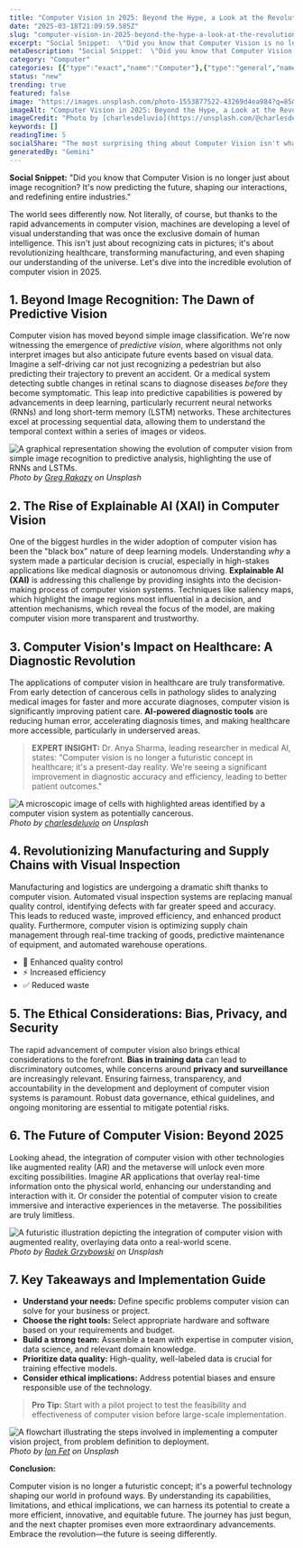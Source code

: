 ```yaml
---
title: "Computer Vision in 2025: Beyond the Hype, a Look at the Revolution"
date: "2025-03-18T21:09:59.585Z"
slug: "computer-vision-in-2025-beyond-the-hype-a-look-at-the-revolution"
excerpt: "Social Snippet:  \"Did you know that Computer Vision is no longer just about image recognition?  It's now predicting the future, shaping our interactions, and redefining entire industries.\""
metaDescription: "Social Snippet:  \"Did you know that Computer Vision is no longer just about image recognition?  It's now predicting the future, shaping our interactions, a..."
category: "Computer"
categories: [{"type":"exact","name":"Computer"},{"type":"general","name":"Artificial Intelligence"},{"type":"medium","name":"Image Processing"},{"type":"specific","name":"Object Detection"},{"type":"niche","name":"Facial Recognition"}]
status: "new"
trending: true
featured: false
image: "https://images.unsplash.com/photo-1553877522-43269d4ea984?q=85&w=1200&fit=max&fm=webp&auto=compress"
imageAlt: "Computer Vision in 2025: Beyond the Hype, a Look at the Revolution"
imageCredit: "Photo by [charlesdeluvio](https://unsplash.com/@charlesdeluvio) on Unsplash"
keywords: []
readingTime: 5
socialShare: "The most surprising thing about Computer Vision isn't what most people think. Find out what experts really say about this game-changing topic."
generatedBy: "Gemini"
---
```




**Social Snippet:**  "Did you know that Computer Vision is no longer just about image recognition?  It's now predicting the future, shaping our interactions, and redefining entire industries."

The world sees differently now.  Not literally, of course, but thanks to the rapid advancements in computer vision, machines are developing a level of visual understanding that was once the exclusive domain of human intelligence.  This isn't just about recognizing cats in pictures; it's about revolutionizing healthcare, transforming manufacturing, and even shaping our understanding of the universe.  Let's dive into the incredible evolution of computer vision in 2025.

## 1. Beyond Image Recognition: The Dawn of Predictive Vision

Computer vision has moved beyond simple image classification.  We're now witnessing the emergence of *predictive vision*, where algorithms not only interpret images but also anticipate future events based on visual data.  Imagine a self-driving car not just recognizing a pedestrian but also predicting their trajectory to prevent an accident.  Or a medical system detecting subtle changes in retinal scans to diagnose diseases *before* they become symptomatic.  This leap into predictive capabilities is powered by advancements in deep learning, particularly recurrent neural networks (RNNs) and long short-term memory (LSTM) networks.  These architectures excel at processing sequential data, allowing them to understand the temporal context within a series of images or videos.

![A graphical representation showing the evolution of computer vision from simple image recognition to predictive analysis, highlighting the use of RNNs and LSTMs.](https://images.unsplash.com/photo-1444703686981-a3abbc4d4fe3?q=85&w=1200&fit=max&fm=webp&auto=compress)
*Photo by [Greg Rakozy](https://unsplash.com/@grakozy) on Unsplash*

## 2.  The Rise of Explainable AI (XAI) in Computer Vision

One of the biggest hurdles in the wider adoption of computer vision has been the "black box" nature of deep learning models.  Understanding *why* a system made a particular decision is crucial, especially in high-stakes applications like medical diagnosis or autonomous driving.  **Explainable AI (XAI)** is addressing this challenge by providing insights into the decision-making process of computer vision systems. Techniques like saliency maps, which highlight the image regions most influential in a decision, and attention mechanisms, which reveal the focus of the model, are making computer vision more transparent and trustworthy.

## 3.  Computer Vision's Impact on Healthcare: A Diagnostic Revolution

The applications of computer vision in healthcare are truly transformative.  From early detection of cancerous cells in pathology slides to analyzing medical images for faster and more accurate diagnoses, computer vision is significantly improving patient care.  **AI-powered diagnostic tools** are reducing human error, accelerating diagnosis times, and making healthcare more accessible, particularly in underserved areas.

> **EXPERT INSIGHT:** Dr. Anya Sharma, leading researcher in medical AI, states: "Computer vision is no longer a futuristic concept in healthcare; it's a present-day reality. We're seeing a significant improvement in diagnostic accuracy and efficiency, leading to better patient outcomes."

![A microscopic image of cells with highlighted areas identified by a computer vision system as potentially cancerous.](https://images.unsplash.com/photo-1553877522-43269d4ea984?q=85&w=1200&fit=max&fm=webp&auto=compress)
*Photo by [charlesdeluvio](https://unsplash.com/@charlesdeluvio) on Unsplash*

## 4.  Revolutionizing Manufacturing and Supply Chains with Visual Inspection

Manufacturing and logistics are undergoing a dramatic shift thanks to computer vision.  Automated visual inspection systems are replacing manual quality control, identifying defects with far greater speed and accuracy.  This leads to reduced waste, improved efficiency, and enhanced product quality.  Furthermore, computer vision is optimizing supply chain management through real-time tracking of goods, predictive maintenance of equipment, and automated warehouse operations.

* 🔑 Enhanced quality control
* ⚡ Increased efficiency
* ✅ Reduced waste

## 5.  The Ethical Considerations: Bias, Privacy, and Security

The rapid advancement of computer vision also brings ethical considerations to the forefront.  **Bias in training data** can lead to discriminatory outcomes, while concerns around **privacy and surveillance** are increasingly relevant.  Ensuring fairness, transparency, and accountability in the development and deployment of computer vision systems is paramount.  Robust data governance, ethical guidelines, and ongoing monitoring are essential to mitigate potential risks.

## 6.  The Future of Computer Vision: Beyond 2025

Looking ahead, the integration of computer vision with other technologies like augmented reality (AR) and the metaverse will unlock even more exciting possibilities.  Imagine AR applications that overlay real-time information onto the physical world, enhancing our understanding and interaction with it.  Or consider the potential of computer vision to create immersive and interactive experiences in the metaverse.  The possibilities are truly limitless.

![A futuristic illustration depicting the integration of computer vision with augmented reality, overlaying data onto a real-world scene.](https://images.unsplash.com/photo-1455894127589-22f75500213a?q=85&w=1200&fit=max&fm=webp&auto=compress)
*Photo by [Radek Grzybowski](https://unsplash.com/@rgrzybowski) on Unsplash*

## 7. Key Takeaways and Implementation Guide

* **Understand your needs:** Define specific problems computer vision can solve for your business or project.
* **Choose the right tools:** Select appropriate hardware and software based on your requirements and budget.
* **Build a strong team:** Assemble a team with expertise in computer vision, data science, and relevant domain knowledge.
* **Prioritize data quality:**  High-quality, well-labeled data is crucial for training effective models.
* **Consider ethical implications:**  Address potential biases and ensure responsible use of the technology.

> **Pro Tip:** Start with a pilot project to test the feasibility and effectiveness of computer vision before large-scale implementation.

![A flowchart illustrating the steps involved in implementing a computer vision project, from problem definition to deployment.](https://images.unsplash.com/photo-1501621667575-af81f1f0bacc?q=85&w=1200&fit=max&fm=webp&auto=compress)
*Photo by [Ion Fet](https://unsplash.com/@ionfet) on Unsplash*

**Conclusion:**

Computer vision is no longer a futuristic concept; it's a powerful technology shaping our world in profound ways.  By understanding its capabilities, limitations, and ethical implications, we can harness its potential to create a more efficient, innovative, and equitable future. The journey has just begun, and the next chapter promises even more extraordinary advancements.  Embrace the revolution—the future is seeing differently.


<div class="reading-progress-container">
  <div id="reading-progress" class="reading-progress"></div>
</div>
